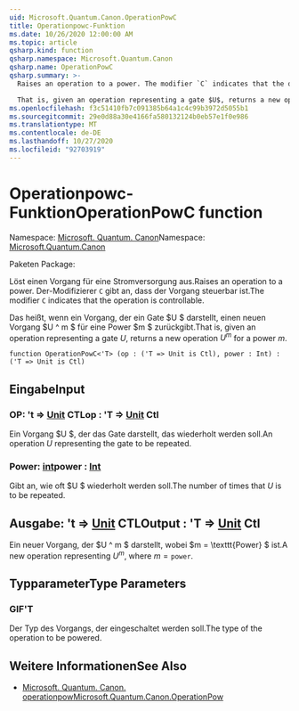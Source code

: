 ```yaml
---
uid: Microsoft.Quantum.Canon.OperationPowC
title: Operationpowc-Funktion
ms.date: 10/26/2020 12:00:00 AM
ms.topic: article
qsharp.kind: function
qsharp.namespace: Microsoft.Quantum.Canon
qsharp.name: OperationPowC
qsharp.summary: >-
  Raises an operation to a power. The modifier `C` indicates that the operation is controllable.

  That is, given an operation representing a gate $U$, returns a new operation $U^m$ for a power $m$.
ms.openlocfilehash: f3c51410fb7c091385b64a1c4c99b3972d5055b1
ms.sourcegitcommit: 29e0d88a30e4166fa580132124b0eb57e1f0e986
ms.translationtype: MT
ms.contentlocale: de-DE
ms.lasthandoff: 10/27/2020
ms.locfileid: "92703919"
---
```

# <a name="operationpowc-function"></a><span data-ttu-id="9e2bb-102">Operationpowc-Funktion</span><span class="sxs-lookup"><span data-stu-id="9e2bb-102">OperationPowC function</span></span>

<span data-ttu-id="9e2bb-103">Namespace: [Microsoft. Quantum. Canon](xref:Microsoft.Quantum.Canon)</span><span class="sxs-lookup"><span data-stu-id="9e2bb-103">Namespace: [Microsoft.Quantum.Canon](xref:Microsoft.Quantum.Canon)</span></span>

<span data-ttu-id="9e2bb-104">Paketen [](https://nuget.org/packages/)</span><span class="sxs-lookup"><span data-stu-id="9e2bb-104">Package: [](https://nuget.org/packages/)</span></span>


<span data-ttu-id="9e2bb-105">Löst einen Vorgang für eine Stromversorgung aus.</span><span class="sxs-lookup"><span data-stu-id="9e2bb-105">Raises an operation to a power.</span></span>
<span data-ttu-id="9e2bb-106">Der-Modifizierer `C` gibt an, dass der Vorgang steuerbar ist.</span><span class="sxs-lookup"><span data-stu-id="9e2bb-106">The modifier `C` indicates that the operation is controllable.</span></span>

<span data-ttu-id="9e2bb-107">Das heißt, wenn ein Vorgang, der ein Gate $U $ darstellt, einen neuen Vorgang $U ^ m $ für eine Power $m $ zurückgibt.</span><span class="sxs-lookup"><span data-stu-id="9e2bb-107">That is, given an operation representing a gate $U$, returns a new operation $U^m$ for a power $m$.</span></span>

```qsharp
function OperationPowC<'T> (op : ('T => Unit is Ctl), power : Int) : ('T => Unit is Ctl)
```


## <a name="input"></a><span data-ttu-id="9e2bb-108">Eingabe</span><span class="sxs-lookup"><span data-stu-id="9e2bb-108">Input</span></span>

### <a name="op--t--unit-ctl"></a><span data-ttu-id="9e2bb-109">OP: 't => [Unit](xref:microsoft.quantum.lang-ref.unit) CTL</span><span class="sxs-lookup"><span data-stu-id="9e2bb-109">op : 'T => [Unit](xref:microsoft.quantum.lang-ref.unit) Ctl</span></span>

<span data-ttu-id="9e2bb-110">Ein Vorgang $U $, der das Gate darstellt, das wiederholt werden soll.</span><span class="sxs-lookup"><span data-stu-id="9e2bb-110">An operation $U$ representing the gate to be repeated.</span></span>


### <a name="power--int"></a><span data-ttu-id="9e2bb-111">Power: [int](xref:microsoft.quantum.lang-ref.int)</span><span class="sxs-lookup"><span data-stu-id="9e2bb-111">power : [Int](xref:microsoft.quantum.lang-ref.int)</span></span>

<span data-ttu-id="9e2bb-112">Gibt an, wie oft $U $ wiederholt werden soll.</span><span class="sxs-lookup"><span data-stu-id="9e2bb-112">The number of times that $U$ is to be repeated.</span></span>



## <a name="output--t--unit-ctl"></a><span data-ttu-id="9e2bb-113">Ausgabe: 't => [Unit](xref:microsoft.quantum.lang-ref.unit) CTL</span><span class="sxs-lookup"><span data-stu-id="9e2bb-113">Output : 'T => [Unit](xref:microsoft.quantum.lang-ref.unit) Ctl</span></span>

<span data-ttu-id="9e2bb-114">Ein neuer Vorgang, der $U ^ m $ darstellt, wobei $m = \texttt{Power} $ ist.</span><span class="sxs-lookup"><span data-stu-id="9e2bb-114">A new operation representing $U^m$, where $m = \texttt{power}$.</span></span>

## <a name="type-parameters"></a><span data-ttu-id="9e2bb-115">Typparameter</span><span class="sxs-lookup"><span data-stu-id="9e2bb-115">Type Parameters</span></span>

### <a name="t"></a><span data-ttu-id="9e2bb-116">GIF</span><span class="sxs-lookup"><span data-stu-id="9e2bb-116">'T</span></span>

<span data-ttu-id="9e2bb-117">Der Typ des Vorgangs, der eingeschaltet werden soll.</span><span class="sxs-lookup"><span data-stu-id="9e2bb-117">The type of the operation to be powered.</span></span>

## <a name="see-also"></a><span data-ttu-id="9e2bb-118">Weitere Informationen</span><span class="sxs-lookup"><span data-stu-id="9e2bb-118">See Also</span></span>

- [<span data-ttu-id="9e2bb-119">Microsoft. Quantum. Canon. operationpow</span><span class="sxs-lookup"><span data-stu-id="9e2bb-119">Microsoft.Quantum.Canon.OperationPow</span></span>](xref:Microsoft.Quantum.Canon.OperationPow)